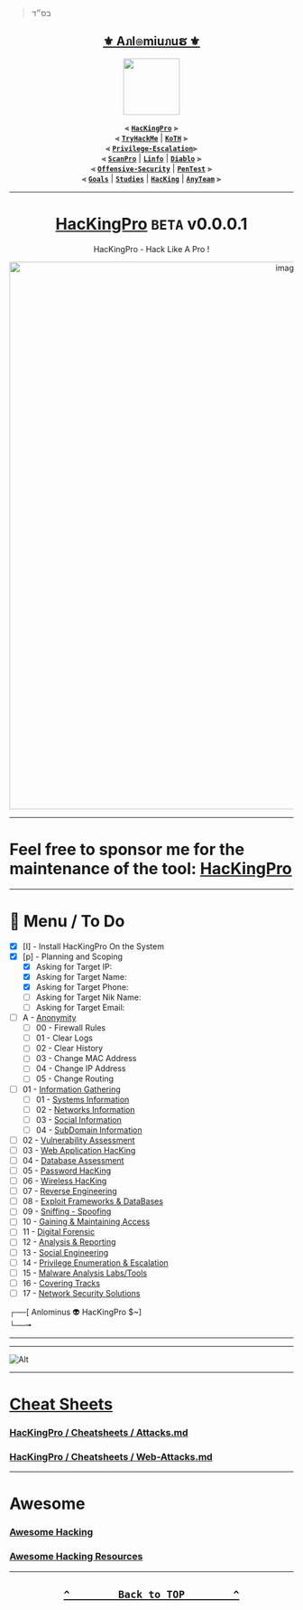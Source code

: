 > בס״ד
<div align="center">

<h2 align="center"><a href="https://github.com/Anlominus">⚜️ Aภl๏miuภuຮ ⚜️</a></h2>

<img align="center" width="100" src="https://user-images.githubusercontent.com/51442719/172729066-1293d382-4a31-4f03-8c23-ab0ea5f611a0.png">

⫷ [**`HacKingPro`**](https://github.com/Anlominus/HacKingPro) ⫸
<br>
⫷ [**`TryHackMe`**](https://github.com/Anlominus/TryHackMe) | [**`KoTH`**](https://github.com/Anlominus/TryHackMe/tree/main/King%20of%20the%20Hill/KoTH) ⫸ 
<br>
⫷ [**`Privilege-Escalation`**](https://github.com/Anlominus/Privilege-Escalation)⫸ 
<br>
⫷ [**`ScanPro`**](https://github.com/Anlominus/ScanPro) | [**`Linfo`**](https://github.com/Anlominus/Linfo) | [**`Diablo`**](https://github.com/Anlominus/Diablo) ⫸ 
<br>
⫷ [**`Offensive-Security`**](https://github.com/Anlominus/Offensive-Security) | [**`PenTest`**](https://github.com/Anlominus/PenTest) ⫸
<br>
⫷ [**`Goals`**](https://github.com/Anlominus/Goals) | [**`Studies`**](https://github.com/Anlominus/Studies) | [**`HacKing`**](https://github.com/Anlominus/HacKing) | [**`AnyTeam`**](https://github.com/Anlominus/AnyTeam) ⫸
<br>

</div>
  
---


<div align="center">

# [HacKingPro](https://github.com/Anlominus/HacKingPro) `BETA` v0.0.0.1
HacKingPro - Hack Like A Pro !

<img width="969" alt="image" src="https://user-images.githubusercontent.com/51442719/171372724-24c1987d-b9fb-41a5-8cda-c5e5b091746f.png">
  
</div>

---

<h1> Feel free to sponsor me for the maintenance of the tool: <a href="https://github.com/Anlominus/HacKingPro">HacKingPro</a> </h1>

---

# 📜 Menu / To Do
  - [x] [I] - Install HacKingPro On the System
  - [x] [p] - Planning and Scoping
    - [x] Asking for Target IP:
    - [x] Asking for Target Name:
    - [x] Asking for Target Phone:
    - [ ] Asking for Target Nik Name:
    - [ ] Asking for Target Email:
  - [ ] A - [Anonymity](./Menu/00--Anonymity)
    - [ ] 00 - Firewall Rules
    - [ ] 01 - Clear Logs
    - [ ] 02 - Clear History
    - [ ] 03 - Change MAC Address
    - [ ] 04 - Change IP Address
    - [ ] 05 - Change Routing    
  - [ ] 01 - [Information Gathering](./Menu/01--Information%20Gathering)
    - [ ] 01 - [Systems Information]()
    - [ ] 02 - [Networks Information]()
    - [ ] 03 - [Social Information]()
    - [ ] 04 - [SubDomain Information]()
  - [ ] 02 - [Vulnerability Assessment](./Menu/02--Scanning%20%26%20Vulnerability%20Assessment)
  - [ ] 03 - [Web Application HacKing](./Menu/03--Web%20Application%20HacKing)
  - [ ] 04 - [Database Assessment](./Menu/04--Database%20Assessment)
  - [ ] 05 - [Password HacKing](./Menu/05--Password%20HacKing)
  - [ ] 06 - [Wireless HacKing](./Menu/06--Wireless%20HacKing)
  - [ ] 07 - [Reverse Engineering](./Menu/07--Exploit%20Frameworks%20%26%20DataBases)
  - [ ] 08 - [Exploit Frameworks & DataBases](./Menu/08--Post-Exploitation%20Frameworks)
  - [ ] 09 - [Sniffing - Spoofing](./Menu/09--Sniffing%20-%20Spoofing)
  - [ ] 10 - [Gaining & Maintaining Access](./Menu/)
  - [ ] 11 - [Digital Forensic](./Menu/)
  - [ ] 12 - [Analysis & Reporting](./Menu/12--Analysis%20%26%20Reporting)
  - [ ] 13 - [Social Engineering](./Menu/13--Social%20Engineering)
  - [ ] 14 - [Privilege Enumeration & Escalation](./Menu/14--Privilege%20Enumeration%20%26%20Escalation)
  - [ ] 15 - [Malware Analysis Labs/Tools](./Menu/15--Malware%20Tools)
  - [ ] 16 - [Covering Tracks](./Menu/)
  - [ ] 17 - [Network Security Solutions](./Menu/)

┌──[ Anlominus 👽 HacKingPro $~]  
└──╼  


---

---

![Alt](https://repobeats.axiom.co/api/embed/fc0848f26074f3b91e5236ae960338faa3d9fb1e.svg "Repobeats analytics image")

---

# [Cheat Sheets](https://github.com/Anlominus/HacKingPro/tree/main/Cheatsheets)
### [HacKingPro / Cheatsheets / Attacks.md](https://github.com/Anlominus/HacKingPro/blob/main/Cheatsheets/Attacks.md)
### [HacKingPro / Cheatsheets / Web-Attacks.md](https://github.com/Anlominus/HacKingPro/blob/main/Cheatsheets/Web-Attacks.md)

---

# Awesome
### [Awesome Hacking](https://github.com/jekil/awesome-hacking)
### [Awesome Hacking Resources](https://github.com/vitalysim/Awesome-Hacking-Resources#malware-analysis)

---

<h2 align="center">
  
  **[`^        Back to TOP        ^`](#)**
  
</h2>

